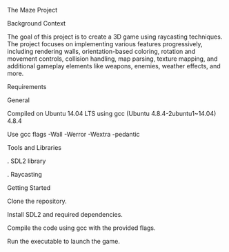 The Maze Project

Background Context

The goal of this project is to create a 3D game using raycasting techniques. The project focuses on implementing various features progressively, including rendering walls, orientation-based coloring, rotation and movement controls, collision handling, map parsing, texture mapping, and additional gameplay elements like weapons, enemies, weather effects, and more.

Requirements

General

Compiled on Ubuntu 14.04 LTS using gcc (Ubuntu 4.8.4-2ubuntu1~14.04) 4.8.4

Use gcc flags -Wall -Werror -Wextra -pedantic

Tools and Libraries

. SDL2 library

. Raycasting

Getting Started

Clone the repository.

Install SDL2 and required dependencies.

Compile the code using gcc with the provided flags.

Run the executable to launch the game.
